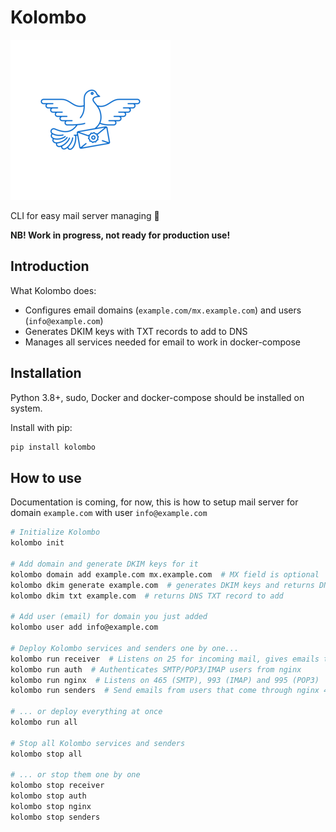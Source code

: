 # Kolombo

![Kolombo Logo](https://raw.githubusercontent.com/HarrySky/kolombo/main/logo.png "Kolombo Logo")

CLI for easy mail server managing 💌

**NB! Work in progress, not ready for production use!**

## Introduction

What Kolombo does:
- Configures email domains (`example.com/mx.example.com`) and users (`info@example.com`)
- Generates DKIM keys with TXT records to add to DNS
- Manages all services needed for email to work in docker-compose

## Installation

Python 3.8+, sudo, Docker and docker-compose should be installed on system.

Install with pip:
```sh
pip install kolombo
```

## How to use

Documentation is coming, for now,
this is how to setup mail server for
domain `example.com` with user `info@example.com`

```sh
# Initialize Kolombo
kolombo init

# Add domain and generate DKIM keys for it
kolombo domain add example.com mx.example.com  # MX field is optional
kolombo dkim generate example.com  # generates DKIM keys and returns DNS TXT record to add
kolombo dkim txt example.com  # returns DNS TXT record to add

# Add user (email) for domain you just added
kolombo user add info@example.com

# Deploy Kolombo services and senders one by one...
kolombo run receiver  # Listens on 25 for incoming mail, gives emails to users that come through nginx 993/995 ports
kolombo run auth  # Authenticates SMTP/POP3/IMAP users from nginx
kolombo run nginx  # Listens on 465 (SMTP), 993 (IMAP) and 995 (POP3)
kolombo run senders  # Send emails from users that come through nginx 465 port

# ... or deploy everything at once
kolombo run all

# Stop all Kolombo services and senders
kolombo stop all

# ... or stop them one by one
kolombo stop receiver
kolombo stop auth
kolombo stop nginx
kolombo stop senders
```
